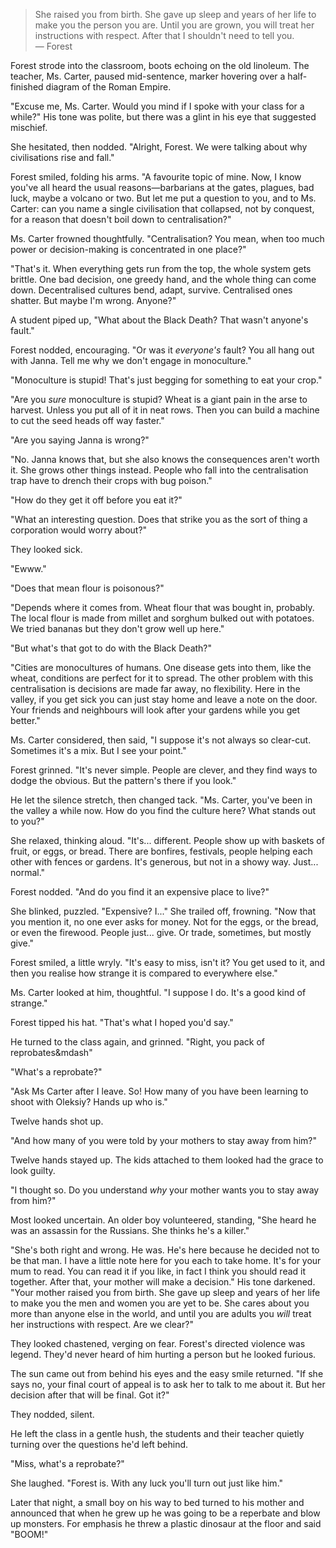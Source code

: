 > She raised you from birth. She gave up sleep and years of her life to make you the person you are. Until you are grown, you will treat her instructions with respect. After that I shouldn't need to tell you.<br>
> &mdash; Forest

Forest strode into the classroom, boots echoing on the old linoleum. The teacher, Ms. Carter, paused mid-sentence, marker hovering over a half-finished diagram of the Roman Empire.

"Excuse me, Ms. Carter. Would you mind if I spoke with your class for a while?" His tone was polite, but there was a glint in his eye that suggested mischief.

She hesitated, then nodded. "Alright, Forest. We were talking about why civilisations rise and fall."

Forest smiled, folding his arms. "A favourite topic of mine. Now, I know you've all heard the usual reasons—barbarians at the gates, plagues, bad luck, maybe a volcano or two. But let me put a question to you, and to Ms. Carter: can you name a single civilisation that collapsed, not by conquest, for a reason that doesn't boil down to centralisation?"

Ms. Carter frowned thoughtfully. "Centralisation? You mean, when too much power or decision-making is concentrated in one place?"

"That's it. When everything gets run from the top, the whole system gets brittle. One bad decision, one greedy hand, and the whole thing can come down. Decentralised cultures bend, adapt, survive. Centralised ones shatter. But maybe I'm wrong. Anyone?"

A student piped up, "What about the Black Death? That wasn't anyone's fault."

Forest nodded, encouraging. "Or was it _everyone's_ fault? You all hang out with Janna. Tell me why we don't engage in monoculture."

"Monoculture is stupid! That's just begging for something to eat your crop."

"Are you _sure_ monoculture is stupid? Wheat is a giant pain in the arse to harvest. Unless you put all of it in neat rows. Then you can build a machine to cut the seed heads off way faster." 

"Are you saying Janna is wrong?"

"No. Janna knows that, but she also knows the consequences aren't worth it. She grows other things instead. People who fall into the centralisation trap have to drench their crops with bug poison."

"How do they get it off before you eat it?"

"What an interesting question. Does that strike you as the sort of thing a corporation would worry about?"

They looked sick.

"Ewww."

"Does that mean flour is poisonous?"

"Depends where it comes from. Wheat flour that was bought in, probably. The local flour is made from millet and sorghum bulked out with potatoes. We tried bananas but they don't grow well up here."

"But what's that got to do with the Black Death?"

"Cities are monocultures of humans. One disease gets into them, like the wheat, conditions are perfect for it to spread. The other problem with this centralisation is decisions are made far away, no flexibility. Here in the valley, if you get sick you can just stay home and leave a note on the door. Your friends and neighbours will look after your gardens while you get better."

Ms. Carter considered, then said, "I suppose it's not always so clear-cut. Sometimes it's a mix. But I see your point."

Forest grinned. "It's never simple. People are clever, and they find ways to dodge the obvious. But the pattern's there if you look."

He let the silence stretch, then changed tack. "Ms. Carter, you've been in the valley a while now. How do you find the culture here? What stands out to you?"

She relaxed, thinking aloud. "It's... different. People show up with baskets of fruit, or eggs, or bread. There are bonfires, festivals, people helping each other with fences or gardens. It's generous, but not in a showy way. Just... normal."

Forest nodded. "And do you find it an expensive place to live?"

She blinked, puzzled. "Expensive? I..." She trailed off, frowning. "Now that you mention it, no one ever asks for money. Not for the eggs, or the bread, or even the firewood. People just... give. Or trade, sometimes, but mostly give."

Forest smiled, a little wryly. "It's easy to miss, isn't it? You get used to it, and then you realise how strange it is compared to everywhere else."

Ms. Carter looked at him, thoughtful. "I suppose I do. It's a good kind of strange."

Forest tipped his hat. "That's what I hoped you'd say."

He turned to the class again, and grinned. "Right, you pack of reprobates&mdash"

"What's a reprobate?"

"Ask Ms Carter after I leave. So! How many of you have been learning to shoot with Oleksiy? Hands up who is."

Twelve hands shot up.

"And how many of you were told by your mothers to stay away from him?"

Twelve hands stayed up. The kids attached to them looked had the grace to look guilty.

"I thought so. Do you understand _why_ your mother wants you to stay away from him?"

Most looked uncertain. An older boy volunteered, standing, "She heard he was an assassin for the Russians. She thinks he's a killer."

"She's both right and wrong. He was. He's here because he decided not to be that man. I have a little note here for you each to take home. It's for your mum to read. You can read it if you like, in fact I think you should read it together. After that, your mother will make a decision." His tone darkened. "Your mother raised you from birth. She gave up sleep and years of her life to make you the men and women you are yet to be. She cares about you more than anyone else in the world, and until you are adults you _will_ treat her instructions with respect. Are we clear?"

They looked chastened, verging on fear. Forest's directed violence was legend. They'd never heard of him hurting a person but he looked furious.

The sun came out from behind his eyes and the easy smile returned. "If she says no, your final court of appeal is to ask her to talk to me about it. But her decision after that will be final. Got it?"

They nodded, silent.

He left the class in a gentle hush, the students and their teacher quietly turning over the questions he'd left behind.

"Miss, what's a reprobate?"

She laughed. "Forest is. With any luck you'll turn out just like him."

Later that night, a small boy on his way to bed turned to his mother and announced that when he grew up he was going to be a reperbate and blow up monsters. For emphasis he threw a plastic dinosaur at the floor and said "BOOM!"
